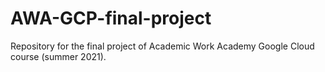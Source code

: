# AWA-GCP-final-project
Repository for the final project of Academic Work Academy Google Cloud course (summer 2021).
